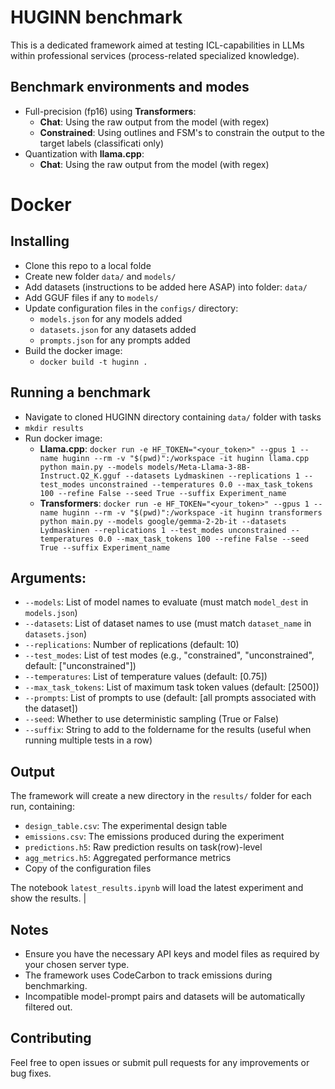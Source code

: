 

# HUGINN benchmark
This is a dedicated framework aimed at testing ICL-capabilities in LLMs within professional services (process-related specialized knowledge).

## Benchmark environments and modes

- Full-precision (fp16) using **Transformers**:
    - **Chat**: Using the raw output from the model (with regex)
    - **Constrained**: Using outlines and FSM's to constrain the output to the target labels (classificati only)
- Quantization with **llama.cpp**:
    - **Chat**: Using the raw output from the model (with regex)

# Docker
## Installing
- Clone this repo to a local folde
- Create new folder ``data/`` and ``models/``
- Add datasets (instructions to be added here ASAP) into folder: ``data/``
- Add GGUF files if any to ``models/``
- Update configuration files in the `configs/` directory:
    - `models.json` for any models added
    - `datasets.json` for any datasets added
    - `prompts.json` for any prompts added
- Build the docker image:
    - ``docker build -t huginn .``

## Running a benchmark
- Navigate to cloned HUGINN directory containing ``data/`` folder with tasks
- ``mkdir results``
- Run docker image:
    - **Llama.cpp**:
      ``docker run -e HF_TOKEN="<your_token>" --gpus 1 --name huginn --rm -v "$(pwd)":/workspace -it huginn llama.cpp python main.py --models models/Meta-Llama-3-8B-Instruct.Q2_K.gguf --datasets Lydmaskinen --replications 1 --test_modes unconstrained --temperatures 0.0 --max_task_tokens 100 --refine False --seed True --suffix Experiment_name``
    - **Transformers**:
      ``docker run -e HF_TOKEN="<your_token>" --gpus 1 --name huginn --rm -v "$(pwd)":/workspace -it huginn transformers python main.py --models google/gemma-2-2b-it --datasets Lydmaskinen --replications 1 --test_modes unconstrained --temperatures 0.0 --max_task_tokens 100 --refine False --seed True --suffix Experiment_name``


## Arguments:

- `--models`: List of model names to evaluate (must match `model_dest` in `models.json`)
- `--datasets`: List of dataset names to use (must match `dataset_name` in `datasets.json`)
- `--replications`: Number of replications (default: 10)
- `--test_modes`: List of test modes (e.g., "constrained", "unconstrained", default: ["unconstrained"])
- `--temperatures`: List of temperature values (default: [0.75])
- `--max_task_tokens`: List of maximum task token values (default: [2500])
- `--prompts`: List of prompts to use (default: [all prompts associated with the dataset])
- `--seed`: Whether to use deterministic sampling (True or False)
- `--suffix`: String to add to the foldername for the results (useful when running multiple tests in a row)




## Output

The framework will create a new directory in the `results/` folder for each run, containing:

- `design_table.csv`: The experimental design table
- `emissions.csv`: The emissions produced during the experiment
- `predictions.h5`: Raw prediction results on task(row)-level
- `agg_metrics.h5`: Aggregated performance metrics
- Copy of the configuration files

The notebook `latest_results.ipynb` will load the latest experiment and show the results.
|
## Notes

- Ensure you have the necessary API keys and model files as required by your chosen server type.
- The framework uses CodeCarbon to track emissions during benchmarking.
- Incompatible model-prompt pairs and datasets will be automatically filtered out.

## Contributing

Feel free to open issues or submit pull requests for any improvements or bug fixes.

